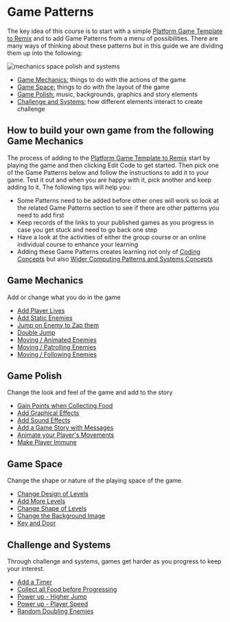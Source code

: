 # Game Patterns

The key idea of this course is to start with a simple [Platform Game Template to Remix](https://makecode.com/_FqWD64MxEiRi) and to
add Game Patterns from a menu of possibilities.
There are many ways of thinking about these patterns but in this guide we are dividing them up into the following:

![mechanics space polish and systems](https://raw.githubusercontent.com/mickfuzz/getting-started-making-a-platformer-test1/master/images/mech_space_polish_systems.png)

- [Game Mechanics:](#game-mechanics)  things to do with the actions of the game
- [Game Space:](#game-space) things to do with the layout of the game
- [Game Polish:](#game-polish) music, backgrounds, graphics and story elements
- [Challenge and Systems:](#challenge-and-systems) how different elements interact to create challenge

## How to build your own game from the following Game Mechanics

The process of adding to the [Platform Game Template to Remix]() start by playing the game and then clicking Edit Code to get started.
Then pick one of the Game Patterns below and follow the instructions to add it to your game. Test it out and when you are happy with it,
pick another and keep adding to it. The following tips will help you:

* Some Patterns need to be added before other ones will work so look at the related Game Patterns section to see if there are other patterns you need to add first
* Keep records of the links to your published games as you progress in case you get stuck and need to go back one step
* Have a look at the activities of either the group course or an online individual course to enhance your learning
* Adding these Game Patterns creates learning not only of [Coding Concepts](learningDimensions#coding-concepts) but also [Wider Computing Patterns and Systems Concepts](learningDimensions#wider-patterns)

## Game Mechanics

Add or change what you do in the game

- [Add Player Lives](addLives)
- [Add Static Enemies](addStaticEnemy)
- [Jump on Enemy to Zap them](jumpOnEnemies)  
- [Double Jump](doubleJump)
- [Moving / Animated Enemies](movingEnemiesAnimated)
- [Moving / Patrolling Enemies](movingEnemiesPatrolling)
- [Moving / Following Enemies](movingEnemiesFollowing)

## Game Polish

Change the look and feel of the game and add to the story

- [Gain Points when Collecting Food](collectPoints)
- [Add Graphical Effects](simpleGraphicalEffects)
- [Add Sound Effects](soundEffects)
- [Add a Game Story with Messages](addMessages)
- [Animate your Player's Movements](animatePlayer.md)
- [Make Player Immune](makePlayerImmune)

## Game Space

Change the shape or nature of the playing space of the game.

- [Change Design of Levels](changeLevelDesign)
- [Add More Levels](moreLevels)
- [Change Shape of Levels](changeLevelShape)
- [Change the Background Image](changeBackgroundImage)
- [Key and Door](keyAndDoor)

## Challenge and Systems

Through challenge and systems, games get harder as you progress to keep your interest.

- [Add a Timer](addTimer)
- [Collect all Food before Progressing](collectAllFood)
- [Power up - Higher Jump](powerUpJump)
- [Power up - Player Speed](powerUpSpeed)
- [Random Doubling Enemies](randomDoublingEnemies)
